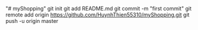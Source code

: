 "# myShopping"  git init git add README.md git commit -m "first commit" git remote add origin https://github.com/HuynhThien55310/myShopping.git git push -u origin master
